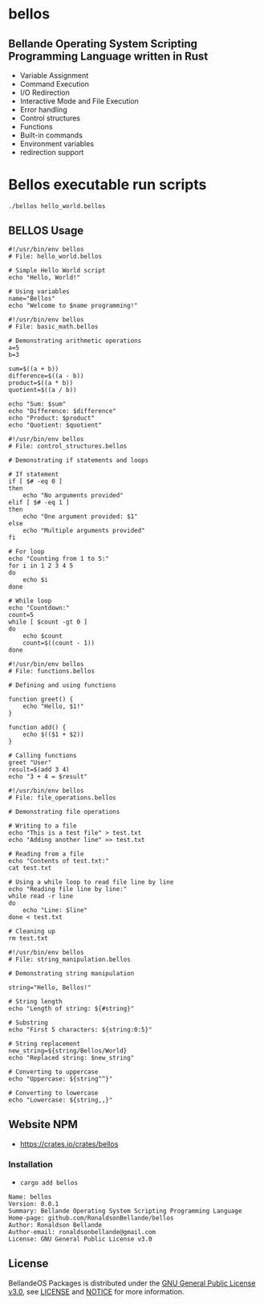 # bellos

## Bellande Operating System Scripting Programming Language written in Rust
- Variable Assignment
- Command Execution
- I/O Redirection
- Interactive Mode and File Execution
- Error handling
- Control structures
- Functions
- Built-in commands
- Environment variables
- redirection support


# Bellos executable run scripts
```
./bellos hello_world.bellos 
```

## BELLOS Usage
```
#!/usr/bin/env bellos
# File: hello_world.bellos

# Simple Hello World script
echo "Hello, World!"

# Using variables
name="Bellos"
echo "Welcome to $name programming!"
```

``` 
#!/usr/bin/env bellos
# File: basic_math.bellos

# Demonstrating arithmetic operations
a=5
b=3

sum=$((a + b))
difference=$((a - b))
product=$((a * b))
quotient=$((a / b))

echo "Sum: $sum"
echo "Difference: $difference"
echo "Product: $product"
echo "Quotient: $quotient"
```

```
#!/usr/bin/env bellos
# File: control_structures.bellos

# Demonstrating if statements and loops

# If statement
if [ $# -eq 0 ]
then
    echo "No arguments provided"
elif [ $# -eq 1 ]
then
    echo "One argument provided: $1"
else
    echo "Multiple arguments provided"
fi

# For loop
echo "Counting from 1 to 5:"
for i in 1 2 3 4 5
do
    echo $i
done

# While loop
echo "Countdown:"
count=5
while [ $count -gt 0 ]
do
    echo $count
    count=$((count - 1))
done
```

```
#!/usr/bin/env bellos
# File: functions.bellos

# Defining and using functions

function greet() {
    echo "Hello, $1!"
}

function add() {
    echo $(($1 + $2))
}

# Calling functions
greet "User"
result=$(add 3 4)
echo "3 + 4 = $result"
```


```
#!/usr/bin/env bellos
# File: file_operations.bellos

# Demonstrating file operations

# Writing to a file
echo "This is a test file" > test.txt
echo "Adding another line" >> test.txt

# Reading from a file
echo "Contents of test.txt:"
cat test.txt

# Using a while loop to read file line by line
echo "Reading file line by line:"
while read -r line
do
    echo "Line: $line"
done < test.txt

# Cleaning up
rm test.txt
```

```
#!/usr/bin/env bellos
# File: string_manipulation.bellos

# Demonstrating string manipulation

string="Hello, Bellos!"

# String length
echo "Length of string: ${#string}"

# Substring
echo "First 5 characters: ${string:0:5}"

# String replacement
new_string=${string/Bellos/World}
echo "Replaced string: $new_string"

# Converting to uppercase
echo "Uppercase: ${string^^}"

# Converting to lowercase
echo "Lowercase: ${string,,}"
```

## Website NPM
- https://crates.io/crates/bellos

### Installation
- `cargo add bellos`

```
Name: bellos
Version: 0.0.1
Summary: Bellande Operating System Scripting Programming Language
Home-page: github.com/RonaldsonBellande/bellos
Author: Ronaldson Bellande
Author-email: ronaldsonbellande@gmail.com
License: GNU General Public License v3.0
```

## License

BellandeOS Packages is distributed under the [GNU General Public License v3.0](https://www.gnu.org/licenses/gpl-3.0.en.html), see [LICENSE](https://github.com/Algorithm-Model-Research/bellande_operating_system_application_packages/blob/main/LICENSE) and [NOTICE](https://github.com/Algorithm-Model-Research/bellande_operating_system_application_packages/blob/main/LICENSE) for more information.
